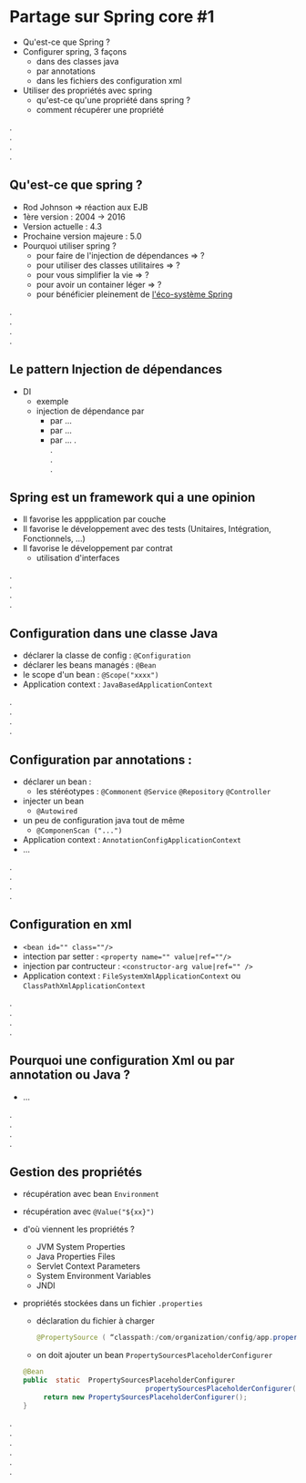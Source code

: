# Partage sur Spring core #1

* Qu'est-ce que Spring ?
* Configurer spring, 3 façons
    - dans des classes java
    - par annotations
    - dans les fichiers des configuration xml
* Utiliser des propriétés avec spring
    - qu'est-ce qu'une propriété dans spring ?
    - comment récupérer une propriété

.      
.      
.      
.      

## Qu'est-ce que spring ?
* Rod Johnson => réaction aux EJB
* 1ère version : 2004 -> 2016
* Version actuelle : 4.3
* Prochaine version majeure : 5.0
* Pourquoi utiliser spring ?
    - pour faire de l'injection de dépendances => ?
    - pour utiliser des classes utilitaires => ?
    - pour vous simplifier la vie => ?
    - pour avoir un container léger => ?
    - pour bénéficier pleinement de [l'éco-système Spring](https://spring.io/projects)

.    
.      
.      
.      

## Le pattern Injection de dépendances
* DI
    - exemple
    - injection de dépendance par 
        - par ...
        - par ...
        - par ...
.    
.    
.      
.      

## Spring est un framework qui a une opinion
* Il favorise les appplication par couche
* Il favorise le développement avec des tests (Unitaires, Intégration, Fonctionnels, ...)
* Il favorise le développement par contrat
    * utilisation d'interfaces 

.    
.    
.      
.      

## Configuration dans une classe Java
* déclarer la classe de config : `@Configuration`
* déclarer les beans managés : `@Bean`
* le scope d'un bean : `@Scope("xxxx")`
* Application context :  `JavaBasedApplicationContext`

.    
.    
.      
.      

## Configuration par annotations :
* déclarer un bean :
    - les stéréotypes :  `@Commonent` `@Service` `@Repository` `@Controller` 
* injecter un bean
     - `@Autowired`
* un peu de configuration java tout de même
    - `@ComponenScan ("...")`  
* Application context :  `AnnotationConfigApplicationContext`
* ...

.    
.      
.      
.      

## Configuration en xml
* `<bean id="" class=""/>`
* intection par setter : `<property name="" value|ref=""/>`
* injection par contructeur : `<constructor-arg value|ref="" />`
* Application context :  `FileSystemXmlApplicationContext` ou `ClassPathXmlApplicationContext`

.    
.      
.      
.      

## Pourquoi une configuration Xml ou par annotation ou Java ?
* ...

.      
.      
.      
.      
 
## Gestion des propriétés
* récupération avec bean `Environment`    
* récupération avec `@Value("${xx}")`    
* d'où viennent les propriétés ?
    - JVM System Properties
    - Java Properties Files
    - Servlet Context Parameters
    - System Environment Variables
    - JNDI  
* propriétés stockées dans un fichier `.properties`    
    - déclaration du fichier à charger     

        ```java 
        @PropertySource ( “classpath:/com/organization/config/app.properties” )    
        ```      
    
    - on doit ajouter un bean `PropertySourcesPlaceholderConfigurer`    
    
    ```java
    @Bean
    public  static  PropertySourcesPlaceholderConfigurer
                                  propertySourcesPlaceholderConfigurer() {
         return new PropertySourcesPlaceholderConfigurer();
    }
    ```   

.      
.      
.      
.      
.      
.      
 

